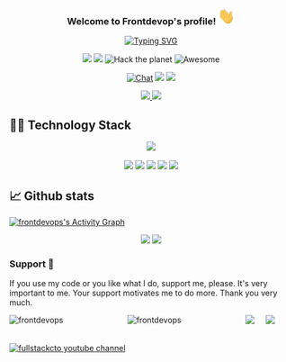 
<h3 align="center">
  Welcome to Frontdevop's profile!
  <img src="https://raw.githubusercontent.com/frontdevops/frontdevops/master/icons/wave.gif" width="30" height="30">
</h3>


<div align="center">

<!--- https://readme-typing-svg.herokuapp.com --->
[![Typing SVG](https://readme-typing-svg.herokuapp.com?font=Work+Sans&size=24&duration=2500&color=007bff&center=true&vCenter=true&width=500&lines=FullStack+CTO;Software+Engineer;Backend+Developer;Frontend+Developer)](https://git.io/typing-svg)
 

![](https://komarev.com/ghpvc/?username=frontdevops&color=007bff&label=Profile+Views&style=flat)
![](https://img.shields.io/github/followers/frontdevops?style=flat)
<img src="https://img.shields.io/badge/Hack-The%20Planet-orange" alt="Hack the planet" height=20>
<img src="https://awesome.re/badge.svg" alt="Awesome" height=20>

<a href="https://t.me/hackdevclub" target="_blank"><img src="https://img.shields.io/badge/chat-32%20online-brightgreen" alt="Chat" height=20></a>
<a href="https://geekjob.tech" target="_blank"><img src="https://img.shields.io/badge/%E2%98%85-FullStack%20CTO-blue"></a>
<a href="https://stackoverflow.com/users/4265206/alexander-majorov" target="_blank"><img src="https://img.shields.io/badge/Stackoverflow-3-orange"></a>


<a href="https://twitter.com/frontdevops">
<img src="https://img.shields.io/twitter/follow/frontdevops?style=social"
</a>
<a href="https://youtube.com/fullstackcto" target="_blank">
<img src="https://img.shields.io/youtube/channel/subscribers/UCCCL_ajMWw1bNoauInx6ewA?style=social">
</a>
 
</div>

## 👨‍💻 Technology Stack

<!-- https://github.com/tandpfun/skill-icons -->
<div align="center">

<a href="https://github.com/frontdevops">
<img src="https://skillicons.dev/icons?i=php,py,mongo,mysql,js,ts,nodejs,wasm,docker,nginx,redis,cloudflare,regex,sqlite,vue,html,css,jquery,svelte,bootstrap,git,bash,codepen,flask,gatsby,stackoverflow,github,gitlab,md,vscode,vim,neovim,svg,selenium,arduino,raspberrypi&theme=light&perline=12">
</a>

![](https://img.shields.io/badge/Guru-JS-yellow)
![](https://img.shields.io/badge/Senior-TS-blue)
![](https://img.shields.io/badge/Guru-PHP-blue)
![](https://img.shields.io/badge/Senior-Python-orange)
![](https://img.shields.io/badge/Senior-MongoDB-green)

</div>


 
  
## 📈 Github stats

<!-- https://github.com/marketplace/actions/github-profile-3d-contrib
<a href="https://github.com/yoshi389111/github-profile-3d-contrib"><img alt="frontdevops's GitHub Profile 3D Contrib" src="https://raw.githubusercontent.com/frontdevops/frontdevops/master/profile-3d-contrib/profile-night-green.svg" /></a>
-->
  
<!-- https://github.com/ashutosh00710/github-readme-activity-graph -->
<a href="https://github.com/ashutosh00710/github-readme-activity-graph"><img alt="frontdevops's Activity Graph" src="https://denvercoder1-activity-graph.herokuapp.com/graph/?username=frontdevops&bg_color=00000f&color=007bff&line=008f4c&point=FFFFFF&hide_border=true" /></a>

<!-- https://github.com/jstrieb/github-stats -->
<div align="center">
  
![](https://github.com/frontdevops/github-stats/blob/master/generated/overview.svg#gh-dark-mode-only)
![](https://github.com/frontdevops/github-stats/blob/master/generated/languages.svg#gh-dark-mode-only)

</div>


### Support 🙏
If you use my code or you like what I do, support me, please. It's very important to me.
Your support motivates me to do more. Thank you very much.

<p>
<a href="https://www.buymeacoffee.com/frontdevops" target="_blank"> <img align="left" src="https://cdn.buymeacoffee.com/buttons/v2/default-yellow.png" height="50" width="210" alt="frontdevops" /></a>
<a href="https://ko-fi.com/frontdevops" target="_blank"> <img align="left" src="https://cdn.ko-fi.com/cdn/kofi3.png?v=3" height="50" width="210" alt="frontdevops" /></a>
<a href="https://www.patreon.com/geekjob" target="_blank"><img src="https://i.imgur.com/CNm6P6f.png" height="50"/></a>
<a href="https://boosty.to/geekjob" target="_blank"><img src="https://static.boosty.to/assets/images/logo.Ffjjd.svg" height="50" style="margin-left:16px"/></a>
</p>

[![fullstackcto youtube channel](https://img.youtube.com/vi/cEKhcVcbo_k/0.jpg)](https://www.youtube.com/watch?v=cEKhcVcbo_k)
